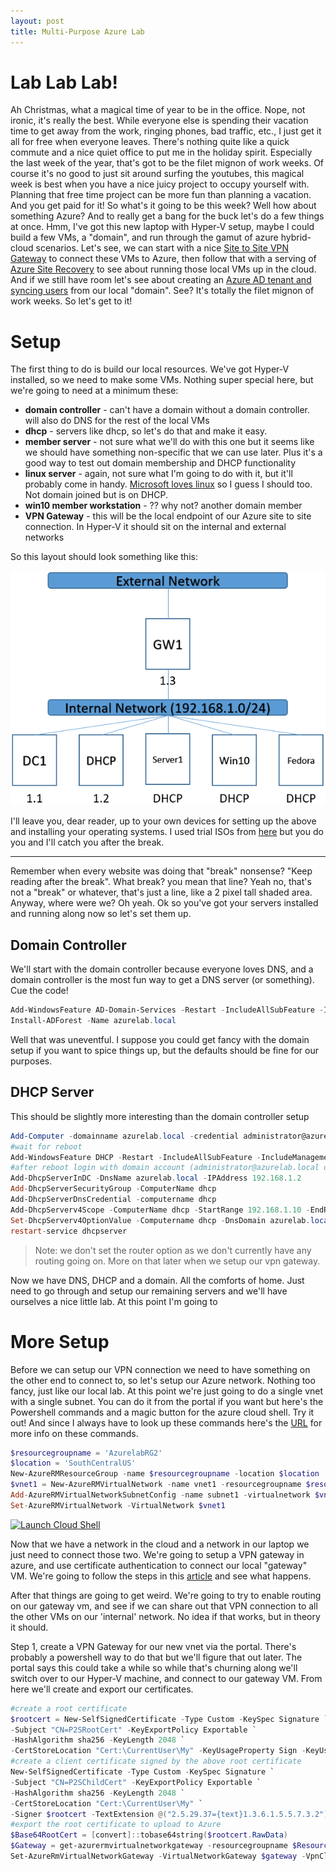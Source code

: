```yaml
---
layout: post
title: Multi-Purpose Azure Lab
---
```

# Lab Lab Lab!

Ah Christmas, what a magical time of year to be in the office.  Nope, not ironic, it's really the best.  While everyone else is spending their vacation time to get away from the work, ringing phones, bad traffic, etc., I just get it all for free when everyone leaves.  There's nothing quite like a quick commute and a nice quiet office to put me in the holiday spirit.  Especially the last week of the year, that's got to be the filet mignon of work weeks.  Of course it's no good to just sit around surfing the youtubes, this magical week is best when you have a nice juicy project to occupy yourself with.  Planning that free time project can be more fun than planning a vacation.  And you get paid for it!  So what's it going to be this week?  Well how about something Azure?  And to really get a bang for the buck let's do a few things at once.  Hmm, I've got this new laptop with Hyper-V setup, maybe I could build a few VMs, a "domain", and run through the gamut of azure hybrid-cloud scenarios.  Let's see, we can start with a nice [Site to Site VPN Gateway](https://docs.microsoft.com/en-us/azure/vpn-gateway/vpn-gateway-howto-site-to-site-resource-manager-portal) to connect these VMs to Azure, then follow that with a serving of [Azure Site Recovery](https://docs.microsoft.com/en-us/azure/site-recovery/tutorial-migrate-on-premises-to-azure) to see about running those local VMs up in the cloud.  And if we still have room let's see about creating an [Azure AD tenant and syncing users](https://docs.microsoft.com/en-us/azure/active-directory/connect/active-directory-aadconnect) from our local "domain".  See?  It's totally the filet mignon of work weeks.  So let's get to it!

# Setup

The first thing to do is build our local resources.  We've got Hyper-V installed, so we need to make some VMs.  Nothing super special here, but we're going to need at a minimum these:

* __domain controller__ - can't have a domain without a domain controller. will also do DNS for the rest of the local VMs
* __dhcp__ - servers like dhcp, so let's do that and make it easy.
* __member server__ - not sure what we'll do with this one but it seems like we should have something non-specific that we can use later.  Plus it's a good way to test out domain membership and DHCP functionality
* __linux server__ - again, not sure what I'm going to do with it, but it'll probably come in handy. [Microsoft loves linux](https://blogs.technet.microsoft.com/windowsserver/2015/05/06/microsoft-loves-linux/) so I guess I should too.  Not domain joined but is on DHCP.
* __win10 member workstation__ - ?? why not?  another domain member
* __VPN Gateway__ - this will be the local endpoint of our Azure site to site connection.  In Hyper-V it should sit on the internal and external networks

So this layout should look something like this:

![Basic Lab Setup](/images/AzureLabDiagram.png)

I'll leave you, dear reader, up to your own devices for setting up the above and installing your operating systems.  I used trial ISOs from [here](https://www.microsoft.com/en-us/evalcenter/evaluate-windows-server-2016) but you do you and I'll catch you after the break.

---

Remember when every website was doing that "break" nonsense?  "Keep reading after the break".  What break?  you mean that line?  Yeah no, that's not a "break" or whatever, that's just a line, like a 2 pixel tall shaded area.  Anyway, where were we?  Oh yeah. Ok so you've got your servers installed and running along now so let's set them up.  

## Domain Controller

We'll start with the domain controller because everyone loves DNS, and a domain controller is the most fun way to get a DNS server (or something).  Cue the code!

```Powershell
Add-WindowsFeature AD-Domain-Services -Restart -IncludeAllSubFeature -IncludeManagementTools
Install-ADForest -Name azurelab.local
```

Well that was uneventful.  I suppose you could get fancy with the domain setup if you want to spice things up, but the defaults should be fine for our purposes.

## DHCP Server

This should be slightly more interesting than the domain controller setup

```Powershell
Add-Computer -domainname azurelab.local -credential administrator@azurelab.local
#wait for reboot
Add-WindowsFeature DHCP -Restart -IncludeAllSubFeature -IncludeManagementTools
#after reboot login with domain account (administrator@azurelab.local or another account if you made a second one like a responsible domain administrator)
Add-DhcpServerInDC -DnsName azurelab.local -IPAddress 192.168.1.2
Add-DhcpServerSecurityGroup -ComputerName dhcp
Add-DhcpServerDnsCredential -computername dhcp
Add-DhcpServerv4Scope -ComputerName dhcp -StartRange 192.168.1.10 -EndRange 192.168.1.250 -Name 'Internal Network' -State Active -SubnetMask 255.255.255.0
Set-DhcpServerv4OptionValue -Computername dhcp -DnsDomain azurelab.local -DnsServer 192.168.1.1
restart-service dhcpserver
```

> Note: we don't set the router option as we don't currently have any routing going on.  More on that later when we setup our vpn gateway.

Now we have DNS, DHCP and a domain.  All the comforts of home.  Just need to go through and setup our remaining servers and we'll have ourselves a nice little lab. At this point I'm going to 

# More Setup

Before we can setup our VPN connection we need to have something on the other end to connect to, so let's setup our Azure network.  Nothing too fancy, just like our local lab.  At this point we're just going to do a single vnet with a single subnet. You can do it from the portal if you want but here's the Powershell commands and a magic button for the azure cloud shell.  Try it out! And since I always have to look up these commands here's the [URL](https://docs.microsoft.com/en-us/azure/virtual-network/virtual-networks-create-vnet-arm-ps) for more info on these commands.

```Powershell
$resourcegroupname = 'AzurelabRG2'
$location = 'SouthCentralUS'
New-AzureRMResourceGroup -name $resourcegroupname -location $location
$vnet1 = New-AzureRMVirtualNetwork -name vnet1 -resourcegroupname $resourcegroupname -location $location -AddressPrefix 10.0.0.0/16
Add-AzureRMVirtualNetworkSubnetConfig -name subnet1 -virtualnetwork $vnet1 -addressprefix 10.0.0.0/24
Set-AzureRMVirtualNetwork -VirtualNetwork $vnet1
```

[![Launch Cloud Shell](https://shell.azure.com/images/launchcloudshell.png "This is so cool!")](https://shell.azure.com/powershell) 

Now that we have a network in the cloud and a network in our laptop we just need to connect those two.  We're going to setup a VPN gateway in azure, and use certificate authentication to connect our local "gateway" VM.  We're going to follow the steps in this [article](https://docs.microsoft.com/en-us/azure/vpn-gateway/vpn-gateway-howto-point-to-site-resource-manager-portal) and see what happens.

After that things are going to get weird.  We're going to try to enable routing on our gateway vm, and see if we can share out that VPN connection to all the other VMs on our 'internal' network.  No idea if that works, but in theory it should.

Step 1, create a VPN Gateway for our new vnet via the portal.  There's probably a powershell way to do that but we'll figure that out later.  The portal says this could take a while so while that's churning along we'll switch over to our Hyper-V machine, and connect to our gateway VM.  From here we'll create and export our certificates.

```Powershell
#create a root certificate
$rootcert = New-SelfSignedCertificate -Type Custom -KeySpec Signature `
-Subject "CN=P2SRootCert" -KeyExportPolicy Exportable `
-HashAlgorithm sha256 -KeyLength 2048 `
-CertStoreLocation "Cert:\CurrentUser\My" -KeyUsageProperty Sign -KeyUsage CertSign
#create a client certificate signed by the above root certificate
New-SelfSignedCertificate -Type Custom -KeySpec Signature `
-Subject "CN=P2SChildCert" -KeyExportPolicy Exportable `
-HashAlgorithm sha256 -KeyLength 2048 `
-CertStoreLocation "Cert:\CurrentUser\My" `
-Signer $rootcert -TextExtension @("2.5.29.37={text}1.3.6.1.5.5.7.3.2")
#export the root certificate to upload to Azure
$Base64RootCert = [convert]::tobase64string($rootcert.RawData)
$Gateway = get-azurermvirtualnetworkgateway -resourcegroupname $ResourceGroupName
Set-AzureRmVirtualNetworkGateway -VirtualNetworkGateway $gateway -VpnClientRootCertificates $Base64RootCert -VpnClientAddressPool 172.16.201.0/24 -VpnClientProtocol IkeV2,SSTP


```